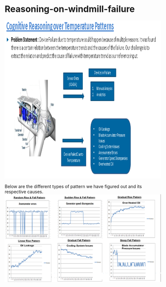 # Reasoning-on-windmill-failure  

<img src="/Dataset/Images/Usecase1.PNG" height="512" width="1024">

Below are the different types of pattern we have figured out and its respective causes.  
<img src="Dataset/Images/Patterns.png"> 
